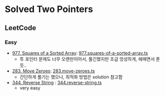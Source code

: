 # Solved Two Pointers

## LeetCode

### Easy

- [977. Squares of a Sorted Array](https://leetcode.com/problems/squares-of-a-sorted-array/): [977.squares-of-a-sorted-array.ts](./977.squares-of-a-sorted-array.ts)
  - 투 포인터 문제도 너무 오랜만이어서, 풀긴했지만 조금 엉성하게, 헤매면서 푼 듯..
- [283. Move Zeroes](https://leetcode.com/problems/move-zeroes/): [283.move-zeroes.ts](./283.move-zeroes.ts)
  - 간단하게 풀기는 했으나, 최적화 방법은 solution 참고함
- [344. Reverse String](https://leetcode.com/problems/reverse-string/) : [344.reverse-string.ts](./344.reverse-string.ts)
  - very easy
